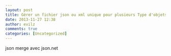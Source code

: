 ```yaml
---
layout: post
title: Gérer un fichier json ou xml unique pour plusieurs Type d'objets 
date: 2013-11-27 12:38
author: evilz
comments: true
categories: [Uncategorized]
---
```

json merge   avec json.net
